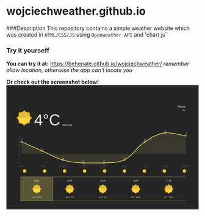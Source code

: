 # wojciechweather.github.io

###Description
This repository contains a simple weather website which was created in `HTML/CSS/JS` using `Openweather API` and 'chart.js`

### Try it yourseff 
**You can try it at:** https://behenate.github.io/wojciechweather/ 
*remember allow location, otherwise the app can't locate you*

**Or check out the screenshot below!**
<img src="demo.png">
